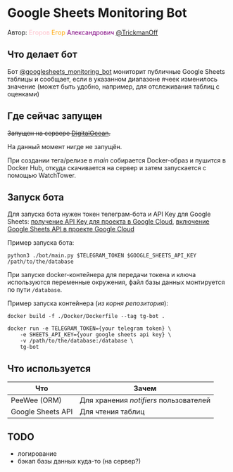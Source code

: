# Google Sheets Monitoring Bot

Автор:
<font color=pink>Егоров</font>
<font color=orange>Егор</font>
<font color=purple>Александрович</font> [@TrickmanOff](https://t.me/TrickmanOff)

## Что делает бот

Бот [@googlesheets_monitoring_bot](https://t.me/googlesheets_monitoring_bot)
мониторит публичные Google Sheets таблицы и сообщает, если в указанном
диапазоне ячеек изменилось значение (может быть удобно, например, для отслеживания
таблиц с оценками)

## Где сейчас запущен

~~Запущен на сервере [DigitalOcean](https://www.digitalocean.com/products/droplets/).~~

На данный момент нигде не запущён.

При создании тега/релизе в *main* собирается Docker-образ и пушится в Docker Hub,
откуда скачивается на сервер и затем запускается с помощью WatchTower.

## Запуск бота

Для запуска бота нужен токен телеграм-бота и API Key для Google Sheets:
[получение API Key для проекта в Google Cloud](https://developers.google.com/workspace/guides/create-credentials#api-key),
[включение Google Sheets API в проекте Google Cloud](https://developers.google.com/workspace/guides/enable-apis)

Пример запуска бота:

    python3 ./bot/main.py $TELEGRAM_TOKEN $GOOGLE_SHEETS_API_KEY /path/to/the/database

При запуске docker-контейнера для передачи токена и ключа используются переменные окружения,
файл базы данных монтируется по пути ``/database``.

Пример запуска контейнера (*из корня репозитория*):

    docker build -f ./Docker/Dockerfile --tag tg-bot .

    docker run -e TELEGRAM_TOKEN={your telegram token} \
        -e SHEETS_API_KEY={your google sheets api key} \
        -v /path/to/the/database:/database \
        tg-bot

## Что используется

| Что               | Зачем                                  |
|-------------------|----------------------------------------|
| PeeWee (ORM)      | Для хранения *notifiers* пользователей |
| Google Sheets API | Для чтения таблиц                      |


## TODO
- логирование
- бэкап базы данных куда-то (на сервер?)
